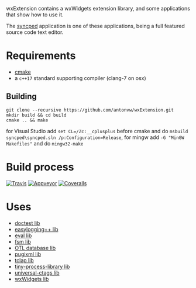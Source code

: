 wxExtension contains a wxWidgets extension library, 
and some applications that show how to use it.

The [syncped](http://sourceforge.net/projects/syncped) application is 
one of these applications, being a full featured source code text editor. 

# Requirements

- [cmake](http://www.cmake.org/)    
- a `c++17` standard supporting compiler (clang-7 on osx)    

## Building

```
git clone --recursive https://github.com/antonvw/wxExtension.git    
mkdir build && cd build   
cmake .. && make
```

for Visual Studio add `set CL=/Zc:__cplusplus` before cmake and do `msbuild syncped\syncped.sln /p:Configuration=Release`,
for mingw add `-G "MinGW Makefiles"` and do `mingw32-make`   

# Build process 

  [![Travis](https://travis-ci.org/antonvw/wxExtension.png?branch=master)](https://travis-ci.org/antonvw/wxExtension)
  [![Appveyor](https://ci.appveyor.com/api/projects/status/x3jm519fq1i407a6?svg=true)](https://ci.appveyor.com/project/antonvw/wxExtension)
  [![Coveralls](https://coveralls.io/repos/antonvw/wxExtension/badge.svg?branch=master&service=github)](https://coveralls.io/github/antonvw/wxExtension?branch=master)   

# Uses

- [doctest lib](https://github.com/onqtam/doctest)    
- [easylogging++ lib](https://github.com/muflihun/easyloggingpp)    
- [eval lib](https://github.com/r-lyeh/eval)    
- [fsm lib](https://github.com/eglimi/cppfsm)    
- [OTL database lib](http://otl.sourceforge.net/)    
- [pugixml lib](https://github.com/zeux/pugixml)    
- [tclap lib](http://tclap.sourceforge.net/)    
- [tiny-process-library lib](https://gitlab.com/eidheim/tiny-process-library)    
- [universal-ctags lib](https://github.com/universal-ctags/ctags)    
- [wxWidgets lib](https://github.com/wxWidgets/wxWidgets/)
